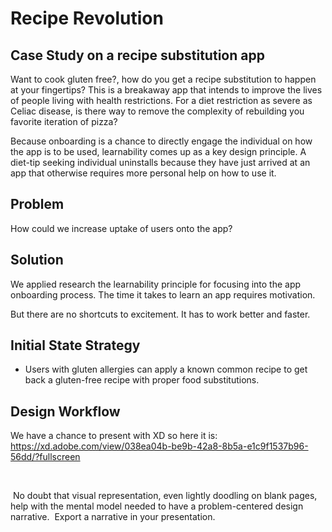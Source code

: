 # Recipe Revolution
## Case Study on a recipe substitution app
Want to cook gluten free?, how do you get a recipe substitution to happen at your fingertips? This is a breakaway app that intends to improve the lives of people living with health restrictions. For a diet restriction as severe as Celiac disease, is there way to remove the complexity of rebuilding you favorite iteration of pizza?

Because onboarding is a chance to directly engage the individual on how the app is to be used, learnability comes up as a key design principle. A diet-tip seeking individual uninstalls because they have just arrived at an app that otherwise requires more personal help on how to use it. 

## Problem
How could we increase uptake of users onto the app?

## Solution
We applied research the learnability principle for focusing into the app onboarding process. The time it takes to learn an app requires motivation.

But there are no shortcuts to excitement. It has to work better and faster.


## ‍Initial State Strategy
- Users with gluten allergies can apply a known common recipe to get back a gluten-free recipe with proper food substitutions.

## Design Workflow
We have a chance to present with XD so here it is: https://xd.adobe.com/view/038ea04b-be9b-42a8-8b5a-e1c9f1537b96-56dd/?fullscreen


**‍**

‍
No doubt that visual representation, even lightly doodling on blank pages, help with the mental model needed to have a problem-centered design narrative.
‍
Export a narrative in your presentation.‍
